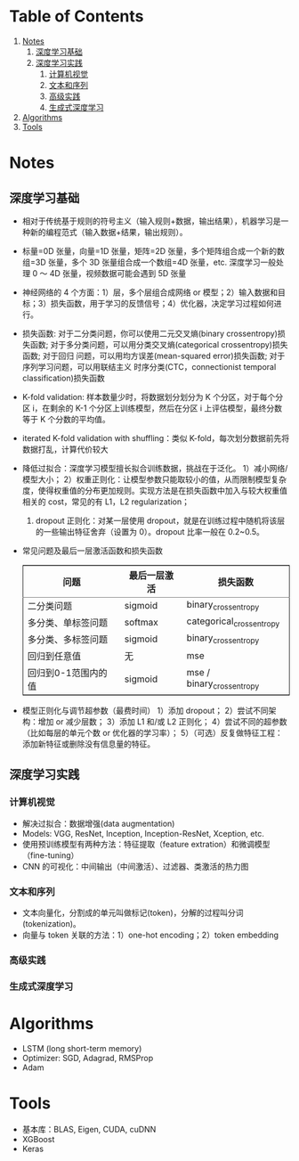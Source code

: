 # Table of Contents

1. [Notes](#org7c11c3e)
    1. [深度学习基础](#org7dec9a6)
    2. [深度学习实践](#orgee9f4b1)
        1. [计算机视觉](#org179658e)
        2. [文本和序列](#org4bfd420)
        3. [高级实践](#org5d58489)
        4. [生成式深度学习](#orga52d29a)
2. [Algorithms](#org8f26f10)
3. [Tools](#orgd73aa5c)

<a id="org7c11c3e"></a>

# Notes

<a id="org7dec9a6"></a>

## 深度学习基础

- 相对于传统基于规则的符号主义（输入规则+数据，输出结果），机器学习是一种新的编程范式（输入数据+结果，输出规则）。
- 标量=0D 张量，向量=1D 张量，矩阵=2D 张量，多个矩阵组合成一个新的数组=3D 张量，多个 3D 张量组合成一个数组=4D 张量，etc.
  深度学习一般处理 0 ～ 4D 张量，视频数据可能会遇到 5D 张量
- 神经网络的 4 个方面：1）层，多个层组合成网络 or 模型；2）输入数据和目标；3）损失函数，用于学习的反馈信号；4）优化器，决定学习过程如何进行。
- 损失函数:
  对于二分类问题，你可以使用二元交叉熵(binary crossentropy)损 失函数;
  对于多分类问题，可以用分类交叉熵(categorical crossentropy)损失函数;
  对于回归 问题，可以用均方误差(mean-squared error)损失函数;
  对于序列学习问题，可以用联结主义 时序分类(CTC，connectionist temporal classification)损失函数
- K-fold validation: 样本数量少时，将数据划分划分为 K 个分区，对于每个分区 i，在剩余的 K-1 个分区上训练模型，然后在分区 i 上评估模型，最终分数等于 K 个分数的平均值。
- iterated K-fold validation with shuffling：类似 K-fold，每次划分数据前先将数据打乱，计算代价较大
- 降低过拟合：深度学习模型擅长拟合训练数据，挑战在于泛化。
  1）减小网络/模型大小；
  2）权重正则化：让模型参数只能取较小的值，从而限制模型复杂度，使得权重值的分布更加规则。实现方法是在损失函数中加入与较大权重值相关的 cost，常见的有 L1，L2 regularization；
  1. dropout 正则化：对某一层使用 dropout，就是在训练过程中随机将该层的一些输出特征舍弃（设置为 0）。dropout 比率一般在 0.2~0.5。
- 常见问题及最后一层激活函数和损失函数

  <table border="2" cellspacing="0" cellpadding="6" rules="groups" frame="hsides">

  <colgroup>
  <col  class="org-left" />

  <col  class="org-left" />

  <col  class="org-left" />
  </colgroup>
  <thead>
  <tr>
  <th scope="col" class="org-left">问题</th>
  <th scope="col" class="org-left">最后一层激活</th>
  <th scope="col" class="org-left">损失函数</th>
  </tr>
  </thead>

  <tbody>
  <tr>
  <td class="org-left">二分类问题</td>
  <td class="org-left">sigmoid</td>
  <td class="org-left">binary<sub>crossentropy</sub></td>
  </tr>

  <tr>
  <td class="org-left">多分类、单标签问题</td>
  <td class="org-left">softmax</td>
  <td class="org-left">categorical<sub>crossentropy</sub></td>
  </tr>

  <tr>
  <td class="org-left">多分类、多标签问题</td>
  <td class="org-left">sigmoid</td>
  <td class="org-left">binary<sub>crossentropy</sub></td>
  </tr>

  <tr>
  <td class="org-left">回归到任意值</td>
  <td class="org-left">无</td>
  <td class="org-left">mse</td>
  </tr>

  <tr>
  <td class="org-left">回归到0-1范围内的值</td>
  <td class="org-left">sigmoid</td>
  <td class="org-left">mse / binary<sub>crossentropy</sub></td>
  </tr>
  </tbody>
  </table>

- 模型正则化与调节超参数（最费时间）
  1）添加 dropout；
  2）尝试不同架构：增加 or 减少层数；
  3）添加 L1 和/或 L2 正则化；
  4）尝试不同的超参数（比如每层的单元个数 or 优化器的学习率）；
  5）（可选）反复做特征工程：添加新特征或删除没有信息量的特征。

<a id="orgee9f4b1"></a>

## 深度学习实践

<a id="org179658e"></a>

### 计算机视觉

- 解决过拟合：数据增强(data augmentation)
- Models: VGG, ResNet, Inception, Inception-ResNet, Xception, etc.
- 使用预训练模型有两种方法：特征提取（feature extration）和微调模型（fine-tuning）
- CNN 的可视化：中间输出（中间激活）、过滤器、类激活的热力图

<a id="org4bfd420"></a>

### 文本和序列

- 文本向量化，分割成的单元叫做标记(token)，分解的过程叫分词(tokenization)。
- 向量与 token 关联的方法：1）one-hot encoding；2）token embedding

<a id="org5d58489"></a>

### 高级实践

<a id="orga52d29a"></a>

### 生成式深度学习

<a id="org8f26f10"></a>

# Algorithms

- LSTM (long short-term memory)
- Optimizer: SGD, Adagrad, RMSProp
- Adam

<a id="orgd73aa5c"></a>

# Tools

- 基本库：BLAS, Eigen, CUDA, cuDNN
- XGBoost
- Keras
